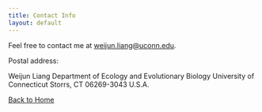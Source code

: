 ```yaml
---
title: Contact Info
layout: default
---
```


Feel free to contact me at <weijun.liang@uconn.edu>.

Postal address: 

Weijun Liang 
Department of Ecology and Evolutionary Biology 
University of Connecticut 
Storrs, CT 06269-3043
U.S.A.

[Back to Home](https://xxxx.github.io/)
